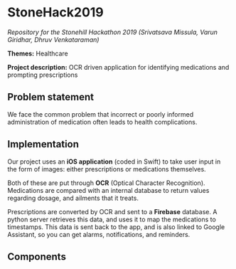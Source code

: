 # StoneHack2019
*Repository for the Stonehill Hackathon 2019 (Srivatsava Missula, Varun Giridhar, Dhruv Venkataraman)*

__Themes:__ Healthcare

__Project description:__ OCR driven application for identifying medications and prompting prescriptions

## Problem statement
We face the common problem that incorrect or poorly informed administration of medication often leads to health complications.

## Implementation
Our project uses an __iOS application__ (coded in Swift) to take user input in the form of images: either prescriptions or medications themselves.

Both of these are put through __OCR__ (Optical Character Recognition). Medications are compared with an internal database to return values regarding dosage, and ailments that it treats.

Prescriptions are converted by OCR and sent to a __Firebase__ database. A python server retrieves this data, and uses it to map the medications to timestamps.
This data is sent back to the app, and is also linked to Google Assistant, so you can get alarms, notifications, and reminders.

## Components
